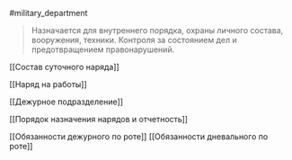 #military_department 

> Назначается для внутреннего порядка, охраны личного состава, вооружения, техники. Контроля за состоянием дел и предотвращением правонарушений.

[[Состав суточного наряда]]

[[Наряд на работы]]

[[Дежурное подразделение]]

[[Порядок назначения нарядов и отчетность]]

[[Обязанности дежурного по роте]]
[[Обязанности дневального по роте]]